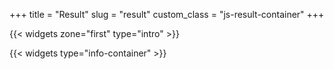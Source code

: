 +++
title = "Result"
slug = "result"
custom_class = "js-result-container"
+++

{{< widgets zone="first" type="intro" >}}

{{< widgets type="info-container" >}}

<!-- TODO: find a way to put content in front matter or /data and pass it to javascript in a clean way -->
<!-- Set result relative text content from site notation -->
<script>
const resultRelativeTextData = {
 // Titre en fonction de la note du site (en haut à gauche de la page)
 verdictTitles: {
  A: "Well done !",
  B: "Not bad at all !",
  C: "Almost there !",
  D: "Hmm, not great.",
  E: "Hmm, not great.",
  F: "Ouch.",
  G: "Ouch.",
 },
 // Message verdict en fonction de la note du site (affiché en haut à droite de la page)
 verdictMessages: {
  A: "Excellent ! We're getting dangerously close to perfection !. ",
  B: "If all web pages could be as light as this one, internet would be greener",
  C: "You're almost there ! Just a little more effort and it's all good.",
  D: "The good news is that you can do much better !",
  E: "The good news is that you can do much better !",
  F: "Let's not hide it : it hurts. Time to act !",
  G: "Let's not hide it : it hurts. Time to act !",
 },
 // "[Left: 'bad result', Right : 'good result']"
 verdictParameters: {
  size: ["So light", "Too heavy"],
  nodes: ["Simple", "Too complex"],
  requests: ["Few requests", "Too many requests"],
 },
 // Paramètres du résultats valeurs min et max pour les plages
 resultParametersMinMaxValues: {
  size: { min: 0, max: 4.82, target: 1.024 },
  nodes: { min: 0, max: 1386, target: 600 },
  requests: { min: 0, max: 156, target: 40 },
 },
 // Paramètres du résultats de l'empreinte environnementale pour les unitées de mesure
 footprintUnitsData: {
     water: { order: ["cl", "l"], factor: 100 },
     ges: {
         order: ["gCO2e", "kgCO2e"],
         factor: 1000,
     },
 }
}
window.__siteData = {...window.__siteData, ...{resultRelativeTextData}}
</script>
